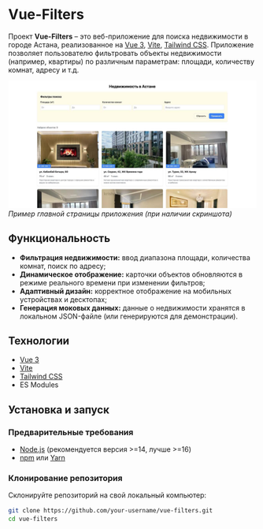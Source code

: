 # Vue-Filters

Проект **Vue-Filters** – это веб-приложение для поиска недвижимости в городе Астана, реализованное на [Vue 3](https://vuejs.org/), [Vite](https://vitejs.dev/), [Tailwind CSS](https://tailwindcss.com/). Приложение позволяет пользователю фильтровать объекты недвижимости (например, квартиры) по различным параметрам: площади, количеству комнат, адресу и т.д.

![Screenshot Demo](./screenshot.jpg)  
*Пример главной страницы приложения (при наличии скриншота)*

## Функциональность

- **Фильтрация недвижимости:** ввод диапазона площади, количества комнат, поиск по адресу;
- **Динамическое отображение:** карточки объектов обновляются в режиме реального времени при изменении фильтров;
- **Адаптивный дизайн:** корректное отображение на мобильных устройствах и десктопах;
- **Генерация моковых данных:** данные о недвижимости хранятся в локальном JSON-файле (или генерируются для демонстрации).

## Технологии

- [Vue 3](https://vuejs.org/)
- [Vite](https://vitejs.dev/)
- [Tailwind CSS](https://tailwindcss.com/)
- ES Modules

## Установка и запуск

### Предварительные требования

- [Node.js](https://nodejs.org/) (рекомендуется версия >=14, лучше >=16)
- [npm](https://www.npmjs.com/) или [Yarn](https://yarnpkg.com/)

### Клонирование репозитория

Склонируйте репозиторий на свой локальный компьютер:

```bash
git clone https://github.com/your-username/vue-filters.git
cd vue-filters
